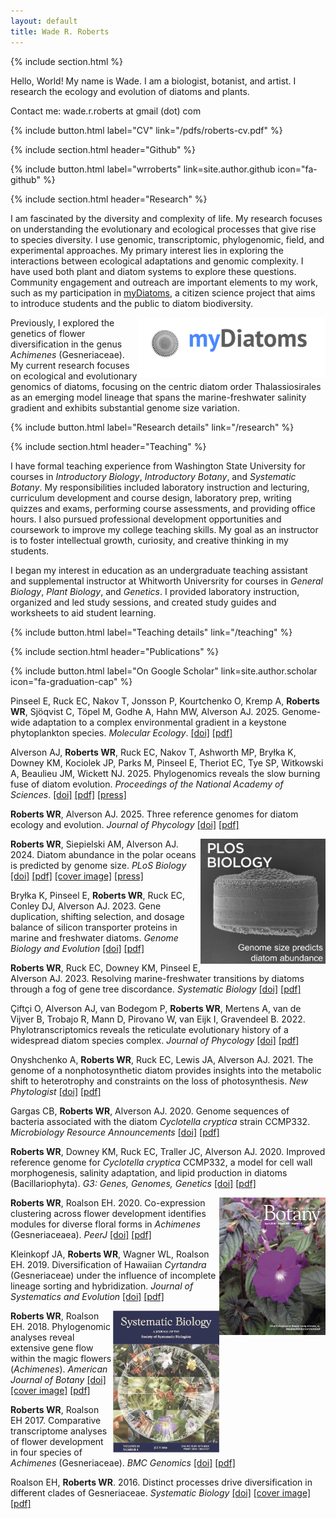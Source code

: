 ```yaml
---
layout: default
title: Wade R. Roberts
---
```

{% include section.html %}

Hello, World! My name is Wade. I am a biologist, botanist, and artist. I research the ecology and evolution of diatoms and plants.

Contact me: wade.r.roberts at gmail (dot) com

{% include button.html label="CV" link="/pdfs/roberts-cv.pdf" %}

{% include section.html header="Github" %}

{% include button.html label="wrroberts" link=site.author.github icon="fa-github" %}

{% include section.html header="Research" %}

I am fascinated by the diversity and complexity of life. My research focuses on understanding the evolutionary and ecological processes that give rise to species diversity. I use genomic, transcriptomic, phylogenomic, field, and experimental approaches. My primary interest lies in exploring the interactions between ecological adaptations and genomic complexity. I have used both plant and diatom systems to explore these questions. Community engagement and outreach are important elements to my work, such as my participation in [myDiatoms](https://www.mydiatoms.org/), a citizen science project that aims to introduce students and the public to diatom biodiversity.

<p align="center">
  <a href="https://mydiatoms.org">
    <img src="/images/mydiatoms-logo.jpg" width="300" align="right">
  </a>
</p>

Previously, I explored the genetics of flower diversification in the genus _Achimenes_ (Gesneriaceae). My current research focuses on ecological and evolutionary genomics of diatoms, focusing on the centric diatom order Thalassiosirales as an emerging model lineage that spans the marine-freshwater salinity gradient and exhibits substantial genome size variation.

{% include button.html label="Research details" link="/research" %}

{% include section.html header="Teaching" %}

I have formal teaching experience from Washington State University for courses in _Introductory Biology_, _Introductory Botany_, and _Systematic Botany_. My responsibilities included laboratory instruction and lecturing, curriculum development and course design, laboratory prep, writing quizzes and exams, performing course assessments, and providing office hours. I also pursued professional development opportunities and coursework to improve my college teaching skills. My goal as an instructor is to foster intellectual growth, curiosity, and creative thinking in my students.

I began my interest in education as an undergraduate teaching assistant and supplemental instructor at Whitworth Universrity for courses in _General Biology_, _Plant Biology_, and _Genetics_. I provided laboratory instruction, organized and led study sessions, and created study guides and worksheets to aid student learning.

{% include button.html label="Teaching details" link="/teaching" %}

{% include section.html header="Publications" %}

{% include button.html label="On Google Scholar" link=site.author.scholar icon="fa-graduation-cap" %}

Pinseel E, Ruck EC, Nakov T, Jonsson P, Kourtchenko O, Kremp A, **Roberts WR**, Sjöqvist C, Töpel M, Godhe A, Hahn MW, Alverson AJ. 2025. Genome-wide adaptation to a complex environmental gradient in a keystone phytoplankton species. _Molecular Ecology_. [[doi]](https://doi.org/10.1111/mec.17817) [[pdf]](/pdfs/Pinseel_et_al-2025-Mol_Ecol.pdf?raw=true)

Alverson AJ, **Roberts WR**, Ruck EC, Nakov T, Ashworth MP, Bryłka K, Downey KM, Kociolek JP, Parks M, Pinseel E, Theriot EC, Tye SP, Witkowski A, Beaulieu JM, Wickett NJ. 2025. Phylogenomics reveals the slow burning fuse of diatom evolution. _Proceedings of the National Academy of Sciences_. [[doi]](https://doi.org/10.1073/pnas.2500153122) [[pdf]](/pdfs/Alverson_et_al-2025-PNAS.pdf?raw=true) [[press]](https://news.uark.edu/articles/78610/study-resolves-diatom-tree-of-life-could-offer-clues-to-earth-s-puzzle)

**Roberts WR**, Alverson AJ. 2025. Three reference genomes for diatom ecology and evolution. _Journal of Phycology_ [[doi]](https://doi.org/10.1111/jpy.13545) [[pdf]](/pdfs/Roberts_et_al-2025-Journal_of_Phycology.pdf?raw=true)

<p align="center">
  <img src="/images/image.pbio.v22.i08.g001_2.jpg" width="200" align="right">
</p>

**Roberts WR**, Siepielski AM, Alverson AJ. 2024. Diatom abundance in the polar oceans is predicted by genome size. _PLoS Biology_ [[doi]](https://journals.plos.org/plosbiology/article?id=10.1371/journal.pbio.3002733) [[pdf]](/pdfs/Roberts_et_al_2024-PLOS_Biology.pdf?raw=true) [[cover image]](https://journals.plos.org/plosbiology/article?id=10.1371/image.pbio.v22.i08) [[press]](https://news.uark.edu/articles/70899/researchers-make-breakthrough-in-understanding-species-abundance)

Bryłka K, Pinseel E, **Roberts WR**, Ruck EC, Conley DJ, Alverson AJ. 2023. Gene duplication, shifting selection, and dosage balance of silicon transporter proteins in marine and freshwater diatoms. _Genome Biology and Evolution_ [[doi]](https://doi.org/10.1093/gbe/evad212) [[pdf]](/pdfs/Brylka_et_al-2023-GBE.pdf?raw=true)

**Roberts WR**, Ruck EC, Downey KM, Pinseel E, Alverson AJ. 2023. Resolving marine-freshwater transitions by diatoms through a fog of gene tree discordance. _Systematic Biology_ [[doi]](https://doi.org/10.1093/sysbio/syad038) [[pdf]](/pdfs/Roberts_et_al-2023-Systematic_Biology.pdf?raw=true)

Çiftçi O, Alverson AJ, van Bodegom P, **Roberts WR**, Mertens A, van de Vijver B, Trobajo R, Mann D, Pirovano W, van Eijk I, Gravendeel B. 2022. Phylotranscriptomics reveals the reticulate evolutionary history of a widespread diatom species complex. _Journal of Phycology_ [[doi]](https://doi.org/10.1111/jpy.13281) [[pdf]](/pdfs/Ciftci_et_al-2022-Journal_of_Phycology.pdf?raw=true)

Onyshchenko A, **Roberts WR**, Ruck EC, Lewis JA, Alverson AJ. 2021. The genome of a nonphotosynthetic diatom provides insights into the metabolic shift to heterotrophy and constraints on the loss of photosynthesis. _New Phytologist_ [[doi]](https://doi.org/10.1111/nph.17673) [[pdf]](/pdfs/Onyshchenko_et_al-2021-New_Phytologist.pdf?raw=true)

Gargas CB, **Roberts WR**, Alverson AJ. 2020. Genome sequences of bacteria associated with the diatom _Cyclotella cryptica_ strain CCMP332. _Microbiology Resource Announcements_ [[doi]](https://doi.org/10.1128/MRA.01030-20) [[pdf]](/pdfs/Gargas_et_al-2020-MRA.pdf?raw=true)

**Roberts WR**, Downey KM, Ruck EC, Traller JC, Alverson AJ. 2020. Improved reference genome for _Cyclotella cryptica_ CCMP332, a model for cell wall morphogenesis, salinity adaptation, and lipid production in diatoms (Bacillariophyta). _G3: Genes, Genomes, Genetics_ [[doi]](https://doi.org/10.1534/g3.120.401408) [[pdf]](/pdfs/Roberts_et_al-2020-G3.pdf?raw=true)

<p align="center">
  <img src="/images/2018-American_Journal_of_Botany_2.jpg" width="170" align="right">
</p>

**Roberts WR**, Roalson EH. 2020. Co-expression clustering across flower development identifies modules for diverse floral forms in _Achimenes_ (Gesneriaceaea). _PeerJ_  [[doi]](https://doi.org/10.7717/peerj.8778) [[pdf]](/pdfs/Roberts_et_al_2020-PeerJ.pdf?raw=true)

Kleinkopf JA, **Roberts WR**, Wagner WL, Roalson EH. 2019. Diversification of Hawaiian _Cyrtandra_ (Gesneriaceae) under the influence of incomplete lineage sorting and hybridization. _Journal of Systematics and Evolution_ [[doi]](https://doi.org/10.1111/jse.12519) [[pdf]](/pdfs/Kleinkopf_et_al-2019-Journal_of_Systematics_and_Evolution.pdf?raw=true)

<p align="center">
  <img src="/images/syv103_2.jpg" width="170" align="right">
</p>

**Roberts WR**, Roalson EH. 2018. Phylogenomic analyses reveal extensive gene flow within the magic flowers (_Achimenes_). _American Journal of Botany_ [[doi]](https://doi.org/10.1002/ajb2.1058) [[cover image]](https://onlinelibrary.wiley.com/doi/abs/10.1002/ajb2.1088) [[pdf]](/pdfs/Roberts_et_al-2017-American_Journal_of_Botany.pdf?raw=true)

**Roberts WR**, Roalson EH 2017. Comparative transcriptome analyses of flower development in four species of _Achimenes_ (Gesneriaceae). _BMC Genomics_ [[doi]](https://doi.org/10.1186/s12864-017-3623-8) [[pdf]](/pdfs/Roberts_et_al_2017-BMC_Genomics.pdf?raw=true)

Roalson EH, **Roberts WR**. 2016. Distinct processes drive diversification in different clades of Gesneriaceae. _Systematic Biology_ [[doi]](https://doi.org/10.1093/sysbio/syw012) [[cover image]](https://academic.oup.com/sysbio/article/65/4/i1/1753138) [[pdf]](/pdfs/Syst%20Biol-2016-Roalson-662-84.pdf?raw=true)



